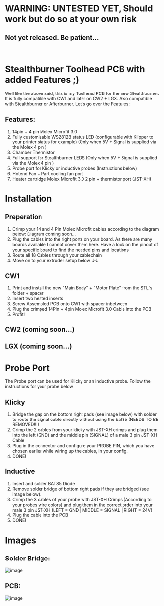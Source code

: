 # WARNING: UNTESTED YET, Should work but do so at your own risk


## Not yet released. Be patient...
<br>

# Stealthburner Toolhead PCB with added Features ;)

Well like the above said, this is my Toolhead PCB for the new Stealthburner. 
It is fully compatible with CW1 and later on CW2 + LGX.
Also compatible with Stealthburner or Afterburner.
Let´s go over the Features:

## Features: 

1. 14pin + 4 pin Molex Microfit 3.0
2. Fully customizable WS2812B status LED (configurable with Klipper to your printer status for example) (Only when 5V + Signal is supplied via the Molex 4 pin )
3. Chamber Thermistor
4. Full support for Stealthburner LEDS (Only when 5V + Signal is supplied via the Molex 4 pin )
5. Probe port for Klicky or inductive probes (Instructions below)
6. Hotend Fan + Part cooling fan port
7. Heater cartridge Molex Microfit 3.0  2 pin + thermistor port (JST-XH)

# Installation

## Preperation
1. Crimp your 14 and 4 Pin Molex Microfit cables according to the diagram below:
   Diagram coming soon...
2. Plug the cables into the right ports on your board. As there are many boards available I cannot cover them here. Have a look on the pinout of your specific board to find the needed pins and locations
3. Route all 18 Cables through your cablechain
4. Move on to your extruder setup below ↓↓

## CW1
1. Print and install the new "Main Body" + "Motor Plate" from the STL´s folder + spacer
2. Insert two heated inserts
3. Screw Assembled PCB onto CW1 with spacer inbetween
4. Plug the crimped 14Pin + 4pin Molex Microfit 3.0 Cable into the PCB
5. Profit!

## CW2 (coming soon...)

## LGX (coming soon...)

# Probe Port

The Probe port can be used for Klicky or an inductive probe.
Follow the instructions for your probe below

## Klicky
1. Bridge the gap on the bottom right pads (see image below) with solder to route the signal cable directly without using the bat85 (NEEDS TO BE REMOVED!!!)
2. Crimp the 2 cables from your klicky with JST-XH crimps and plug them into the left (GND) and the middle pin (SIGNAL) of a male 3 pin JST-XH Cable
3. Plug in the connector and configure your PROBE PIN, which you have chosen earlier while wiring up the cables, in your config. 
4. DONE!

## Inductive
1. Insert and solder BAT85 Diode
2. Remove solder bridge of bottom right pads if they are bridged (see image below).
3. Crimp the 3 cables of your probe with JST-XH Crimps (According to your probes wire colors) and plug them in the correct order into your male 3 pin JST-XH (LEFT = GND | MIDDLE = SIGNAL | RIGHT = 24V)
4. Plug the cable into the PCB
5. DONE!

# Images

## Solder Bridge: 
![image](https://user-images.githubusercontent.com/54855101/147841885-5d7436cb-75bf-4967-98f4-d06b230ddc53.png)

## PCB:
![image](https://user-images.githubusercontent.com/54855101/147841889-e807e906-e665-4c9d-ba79-c7da10bde391.png)

